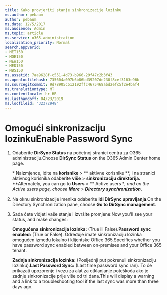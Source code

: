 ```yaml
---
title: Kako provjeriti stanje sinkronizacije lozinku
ms.author: pebaum
author: pebaum
ms.date: 12/5/2017
ms.audience: Admin
ms.topic: article
ms.service: o365-administration
localization_priority: Normal
search.appverid:
- MET150
- MOE150
- MEW150
- MED150
- MBS150
ms.assetid: 7aa9628f-c551-4d73-b966-29f47c2b3f43
ms.openlocfilehash: 735604a097b6b86bd39207de230f8cef3163e96b
ms.sourcegitcommit: 9d78905c512192ffc4675468abd2efc5f2e4baf4
ms.translationtype: MT
ms.contentlocale: hr-HR
ms.lasthandoff: 04/23/2019
ms.locfileid: "32372948"
---
```

# <a name="enable-password-sync"></a><span data-ttu-id="62cdd-102">Omogući sinkronizaciju lozinku</span><span class="sxs-lookup"><span data-stu-id="62cdd-102">Enable Password Sync</span></span>

1.  <span data-ttu-id="62cdd-103">Odaberite **DirSync Status** na početnoj stranici centra za O365 administraciju.</span><span class="sxs-lookup"><span data-stu-id="62cdd-103">Choose **DirSync Status** on the O365 Admin Center home page.</span></span> 
    
     <span data-ttu-id="62cdd-104">\* Naizmjence, idite na **korisnike** \> \*\* aktivne korisnike \*\*, i na stranici aktivnog korisnika odaberite **više** \> **sinkronizaciju direktorija.** \*</span><span class="sxs-lookup"><span data-stu-id="62cdd-104">\*Alternately, you can go to **Users** \> \*\* Active users \**, and on the Active users page, choose **More** \> **Directory synchronization.***</span></span> 
    
2. <span data-ttu-id="62cdd-105">Na oknu sinkronizacije imenika odaberite **Idi DirSync upravljanja**.</span><span class="sxs-lookup"><span data-stu-id="62cdd-105">On the Directory Synchronization pane, choose **Go to DirSync management**.</span></span> 
    
3. <span data-ttu-id="62cdd-106">Sada ćete vidjeti vaše stanje i izvršite promjene:</span><span class="sxs-lookup"><span data-stu-id="62cdd-106">Now you'll see your status, and make changes:</span></span>
    
    <span data-ttu-id="62cdd-107">**Omogućena sinkronizacija lozinka:** (True ili False).</span><span class="sxs-lookup"><span data-stu-id="62cdd-107">**Password sync enabled:** (True or False).</span></span> <span data-ttu-id="62cdd-108">Određuje imate sinkronizaciju lozinka omogućen između lokalno i klijentske Office 365.</span><span class="sxs-lookup"><span data-stu-id="62cdd-108">Specifies whether you have password sync enabled between on-premises and your Office 365 tenant.</span></span> 
    
    <span data-ttu-id="62cdd-109">**Zadnja sinkronizacija lozinka:** (Posljednji put pokrenuli sinkronizaciju lozinku).</span><span class="sxs-lookup"><span data-stu-id="62cdd-109">**Last Password Sync:** (Last time password sync ran).</span></span> <span data-ttu-id="62cdd-110">To će prikazati upozorenje i vezu za alat za otklanjanje poteškoća ako je zadnje sinkronizacije prije više od tri dana.</span><span class="sxs-lookup"><span data-stu-id="62cdd-110">This will display a warning and a link to a troubleshooting tool if the last sync was more than three days ago.</span></span> 
    

